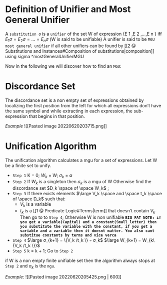 # Definition of Unifier and Most General Unifier
A `substitution σ` is a `unifier` of the set W of expression {E 1 ,E 2 ,...,E n } iff $E_1σ = E_2σ = ... = E_nσ$ (W is said to be unifiable)
A unifier is said to be `MGU most general unifier` if all other unifiers can be found by [[2 @ Substitutions and Instances#Composition of substitutions|composition]] using sigma ^mostGeneralUnifierMGU

Now in the following we will discover how to find an `MGU`:

# Discordance Set
The discordance set is a non empty set of expressions obtained by localizing the first position from the left for which all expressions don’t have the same symbol and while extracting in each expression, the sub-expression that begins in that position.

*Example*
![[Pasted image 20220620203715.png]]

# Unification Algorithm
The unification algorithm calculates a mgu for a set of expressions. Let W be a finite set to unify.
- `Step 1` K = 0; $W_k$ = W; $σ_k$ = ∅
- `Step 2` If $W_k$ is a singleton then $σ_k$ is a mgu of W
	Otherwise find the discordance set $D_k \space of \space W_k$ ;
- `Step 3` If there exists elements $\large V_k \space and \space t_k \space of \space D_k$ such that:
	- $V_k$ is a variable
	- $t_k$ is a [[1 @ Predicate Logic#Terms|term]] that doesn’t contain $V_k$
	Then go to to `Step 4`; Otherwise W is non unifiable
	**`BIG FAT NOTE: if you get a variable(Capital) and a constant(Small letter) then you substitute the variable with the constant, if you get a variable and a variable then it doesnt matter. You also cant substitue constants by terms and vice verca`**
- `Step 4` $\large σ_{k+1} = \{V_k /t_k \} ◦ σ_k$
	$\large W_{k+1} = W_{k\{V_k /t_k \}}$
- `Step 5` k = k + 1; Go to `Step 2`

if W is a non empty finite unifiable set then the algorithm always stops at `Step 2` and $σ_k$ is the `mgu`.

*Example:*
![[Pasted image 20220620205425.png | 600]]